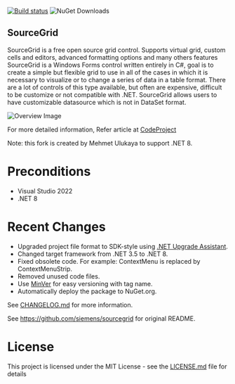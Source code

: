 [![Build status](https://ci.appveyor.com/api/projects/status/rgpayylq208kwt3g/branch/master?svg=true)](https://ci.appveyor.com/project/mehmetulukaya/sourcegrid-mehmetulukaya/branch/master) 
 ![NuGet Downloads](https://img.shields.io/nuget/dt/SourceGrid-mehmetulukaya?style=flat)


## SourceGrid

SourceGrid is a free open source grid control. Supports virtual grid, custom cells and editors, advanced formatting options and many others features
SourceGrid is a Windows Forms control written entirely in C#, goal is to create a simple but flexible grid to use in all of the cases in which it is necessary to visualize or to change a series of data in a table format. There are a lot of controls of this type available, but often are expensive, difficult to be customize or not compatible with .NET. SourceGrid allows users to have customizable datasource which is not in DataSet format.

![Overview Image](/Doc/Images/SourceGrid_Overview.png)

For more detailed information, Refer article at [CodeProject](https://www.codeproject.com/Articles/3531/SourceGrid-Open-Source-C-Grid-Control)

Note: this fork is created by Mehmet Ulukaya to support .NET 8.

# Preconditions

- Visual Studio 2022
- .NET 8

# Recent Changes

- Upgraded project file format to SDK-style using [.NET Upgrade Assistant](https://docs.microsoft.com/en-us/dotnet/core/porting/upgrade-assistant-overview).
- Changed target framework from .NET 3.5 to .NET 8.
- Fixed obsolete code. For example: ContextMenu is replaced by ContextMenuStrip.
- Removed unused code files.
- Use [MinVer](https://github.com/adamralph/minver) for easy versioning with tag name.
- Automatically deploy the package to NuGet.org.

See [CHANGELOG.md](CHANGELOG.md) for more information.

See https://github.com/siemens/sourcegrid for original README.

# License
This project is licensed under the MIT License - see the [LICENSE.md](https://github.com/siemens/sourcegrid/blob/master/LICENSE) file for details 


